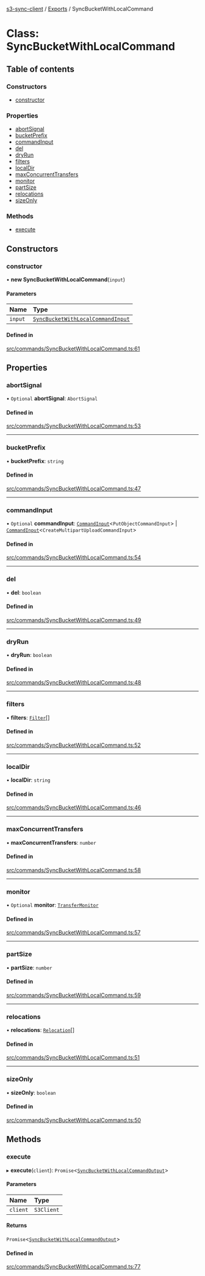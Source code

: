 [s3-sync-client](../README.md) / [Exports](../modules.md) / SyncBucketWithLocalCommand

# Class: SyncBucketWithLocalCommand

## Table of contents

### Constructors

- [constructor](SyncBucketWithLocalCommand.md#constructor)

### Properties

- [abortSignal](SyncBucketWithLocalCommand.md#abortsignal)
- [bucketPrefix](SyncBucketWithLocalCommand.md#bucketprefix)
- [commandInput](SyncBucketWithLocalCommand.md#commandinput)
- [del](SyncBucketWithLocalCommand.md#del)
- [dryRun](SyncBucketWithLocalCommand.md#dryrun)
- [filters](SyncBucketWithLocalCommand.md#filters)
- [localDir](SyncBucketWithLocalCommand.md#localdir)
- [maxConcurrentTransfers](SyncBucketWithLocalCommand.md#maxconcurrenttransfers)
- [monitor](SyncBucketWithLocalCommand.md#monitor)
- [partSize](SyncBucketWithLocalCommand.md#partsize)
- [relocations](SyncBucketWithLocalCommand.md#relocations)
- [sizeOnly](SyncBucketWithLocalCommand.md#sizeonly)

### Methods

- [execute](SyncBucketWithLocalCommand.md#execute)

## Constructors

### constructor

• **new SyncBucketWithLocalCommand**(`input`)

#### Parameters

| Name | Type |
| :------ | :------ |
| `input` | [`SyncBucketWithLocalCommandInput`](../modules.md#syncbucketwithlocalcommandinput) |

#### Defined in

[src/commands/SyncBucketWithLocalCommand.ts:61](https://github.com/jeanbmar/s3-sync-client/blob/7c529f6/src/commands/SyncBucketWithLocalCommand.ts#L61)

## Properties

### abortSignal

• `Optional` **abortSignal**: `AbortSignal`

#### Defined in

[src/commands/SyncBucketWithLocalCommand.ts:53](https://github.com/jeanbmar/s3-sync-client/blob/7c529f6/src/commands/SyncBucketWithLocalCommand.ts#L53)

___

### bucketPrefix

• **bucketPrefix**: `string`

#### Defined in

[src/commands/SyncBucketWithLocalCommand.ts:47](https://github.com/jeanbmar/s3-sync-client/blob/7c529f6/src/commands/SyncBucketWithLocalCommand.ts#L47)

___

### commandInput

• `Optional` **commandInput**: [`CommandInput`](../modules.md#commandinput)<`PutObjectCommandInput`\> \| [`CommandInput`](../modules.md#commandinput)<`CreateMultipartUploadCommandInput`\>

#### Defined in

[src/commands/SyncBucketWithLocalCommand.ts:54](https://github.com/jeanbmar/s3-sync-client/blob/7c529f6/src/commands/SyncBucketWithLocalCommand.ts#L54)

___

### del

• **del**: `boolean`

#### Defined in

[src/commands/SyncBucketWithLocalCommand.ts:49](https://github.com/jeanbmar/s3-sync-client/blob/7c529f6/src/commands/SyncBucketWithLocalCommand.ts#L49)

___

### dryRun

• **dryRun**: `boolean`

#### Defined in

[src/commands/SyncBucketWithLocalCommand.ts:48](https://github.com/jeanbmar/s3-sync-client/blob/7c529f6/src/commands/SyncBucketWithLocalCommand.ts#L48)

___

### filters

• **filters**: [`Filter`](../modules.md#filter)[]

#### Defined in

[src/commands/SyncBucketWithLocalCommand.ts:52](https://github.com/jeanbmar/s3-sync-client/blob/7c529f6/src/commands/SyncBucketWithLocalCommand.ts#L52)

___

### localDir

• **localDir**: `string`

#### Defined in

[src/commands/SyncBucketWithLocalCommand.ts:46](https://github.com/jeanbmar/s3-sync-client/blob/7c529f6/src/commands/SyncBucketWithLocalCommand.ts#L46)

___

### maxConcurrentTransfers

• **maxConcurrentTransfers**: `number`

#### Defined in

[src/commands/SyncBucketWithLocalCommand.ts:58](https://github.com/jeanbmar/s3-sync-client/blob/7c529f6/src/commands/SyncBucketWithLocalCommand.ts#L58)

___

### monitor

• `Optional` **monitor**: [`TransferMonitor`](TransferMonitor.md)

#### Defined in

[src/commands/SyncBucketWithLocalCommand.ts:57](https://github.com/jeanbmar/s3-sync-client/blob/7c529f6/src/commands/SyncBucketWithLocalCommand.ts#L57)

___

### partSize

• **partSize**: `number`

#### Defined in

[src/commands/SyncBucketWithLocalCommand.ts:59](https://github.com/jeanbmar/s3-sync-client/blob/7c529f6/src/commands/SyncBucketWithLocalCommand.ts#L59)

___

### relocations

• **relocations**: [`Relocation`](../modules.md#relocation)[]

#### Defined in

[src/commands/SyncBucketWithLocalCommand.ts:51](https://github.com/jeanbmar/s3-sync-client/blob/7c529f6/src/commands/SyncBucketWithLocalCommand.ts#L51)

___

### sizeOnly

• **sizeOnly**: `boolean`

#### Defined in

[src/commands/SyncBucketWithLocalCommand.ts:50](https://github.com/jeanbmar/s3-sync-client/blob/7c529f6/src/commands/SyncBucketWithLocalCommand.ts#L50)

## Methods

### execute

▸ **execute**(`client`): `Promise`<[`SyncBucketWithLocalCommandOutput`](../modules.md#syncbucketwithlocalcommandoutput)\>

#### Parameters

| Name | Type |
| :------ | :------ |
| `client` | `S3Client` |

#### Returns

`Promise`<[`SyncBucketWithLocalCommandOutput`](../modules.md#syncbucketwithlocalcommandoutput)\>

#### Defined in

[src/commands/SyncBucketWithLocalCommand.ts:77](https://github.com/jeanbmar/s3-sync-client/blob/7c529f6/src/commands/SyncBucketWithLocalCommand.ts#L77)
